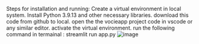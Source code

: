 Steps for installation and running:
Create a virtual environment in local system.
Install Python 3.9.13 and other necessary libraries.
download this code from github to local.
open the the vocieapp project code in vscode or any similar editor.
activate the virtual environment.
run the following command in termainal : streamlit run app.py
![image](https://github.com/Pythonography/voiceapp/assets/158061776/1e0fad33-6da3-47fb-aa10-85eb33a62a49)

